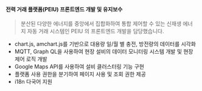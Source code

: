 #### 전력 거래 플랫폼(PEIU) 프론트엔드 개발 및 유지보수
> 분산된 다양한 에너지를 중앙에서 집합화하여 통합 제어할 수 있는 신재생 에너지 자동 거래 시스템인 PEIU 의 프론트엔드 개발을 담당했습니다. 
- chart.js, amchart.js를 기반으로 대용량 일/월 별 충전, 방전량의 데이터를 시각화
- MQTT, Graph QL을 사용하여 현장 설비의 데이터 모니터링 시스템 개발 및 현장 제어 로직 개발
- Google Maps API를 사용하여 설비 클러스터링 기능 구현
- 플랫폼 사용 권한을 분기하여 페이지 사용 및 조회 권한 제공
- i18n 다국어 지원